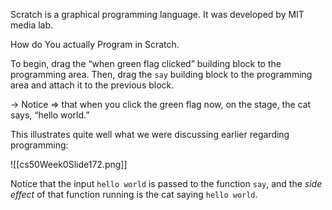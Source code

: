 Scratch is a graphical programming language. It was developed by MIT media lab.

How do You actually Program in Scratch.

To begin, drag the “when green flag clicked” building block to the programming area. Then, drag the `say` building block to the programming area and attach it to the previous block.

→ Notice ⇒ that when you click the green flag now, on the stage, the cat says, “hello world.”

This illustrates quite well what we were discussing earlier regarding programming:

![[cs50Week0Slide172.png]]

Notice that the input `hello world` is passed to the function `say`, and the _side effect_ of that function running is the cat saying `hello world`.